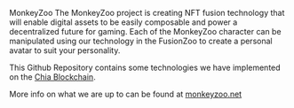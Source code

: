 MonkeyZoo
The MonkeyZoo project is creating NFT fusion technology that will enable digital assets to be easily composable and power a decentralized future for gaming. Each of the MonkeyZoo character can be manipulated using our technology in the FusionZoo to create a personal avatar to suit your personality.

This Github Repository contains some technologies we have implemented on the [Chia Blockchain](https://www.chia.net).

More info on what we are up to can be found at [monkeyzoo.net](https://monkeyzoo.net)

<!--

**Here are some ideas to get you started:**

🙋‍♀️ A short introduction - what is your organization all about?
🌈 Contribution guidelines - how can the community get involved?
👩‍💻 Useful resources - where can the community find your docs? Is there anything else the community should know?
🍿 Fun facts - what does your team eat for breakfast?
🧙 Remember, you can do mighty things with the power of [Markdown](https://docs.github.com/github/writing-on-github/getting-started-with-writing-and-formatting-on-github/basic-writing-and-formatting-syntax)
-->
